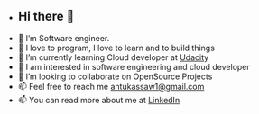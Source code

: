 - ##  Hi there 👋 
- 👋 I’m Software engineer.
- 👋 I love to program, I love to learn and to build things
- 👀  I’m currently learning Cloud developer at [Udacity](https://www.udacity.com/course/cloud-developer-nanodegree--nd9990)
- 🌱 I am interested in software engineering and cloud developer
- 💞️ I’m looking to collaborate on OpenSource Projects
- 📫 Feel free to reach me antukassaw1@gmail.com
-  📫 You can read more about me at [LinkedIn](https://www.linkedin.com/in/anteneh-kassaw-bizuneh-334430212/)


<!---
Anteneh2121/Anteneh2121 is a ✨ special ✨ repository because its `README.md` (this file) appears on your GitHub profile.
You can click the Preview link to take a look at your changes.
--->
